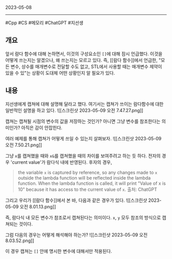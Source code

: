 

2023-05-08

----
#Cpp #CS #메모리 #ChatGPT #지선생 

## 개요
앞서 람다 함수에 대해 논하면서, 이것의 구성요소인 `[]`에 대해 잠시 언급했다.
이것을 어떻게 쓰는지는 알겠으나, 왜 쓰는지는 모르고 있다.
즉, [[람다 함수]]에서 언급한, "모든 변수, 상수를 매개변수로 전달할 수도 없고, STL에서 사용할 때는 매개변수 제약이 있을 수 있"는 상황이 도대체 어떤 상황인지 알 필요가 있다.

## 내용
지선생에게 캡쳐에 대해 설명해 달라고 했다.
여기서는 캡쳐가 쓰이는 람다함수에 대한 일반적인 설명을 하고 있다.
![[스크린샷 2023-05-09 오전 7.47.27.png]]

캡쳐는 캡쳐될 시점의 변수의 값을 저장하는 것인가? 아니면 그냥 변수를 참조한다는 의미인가?
아직은 감이 안잡힌다.

여러 예제를 통해 캡쳐가 어떻게 쓰일 수 있는지 살펴보자.
![[스크린샷 2023-05-09 오전 7.50.21.png]]

그냥 `x`를 캡쳐했을 때와 `x&`를 캡쳐했을 때의 차이를 보여주려고 하는 듯 하다.
전자의 경우 'current value'가 람다식 내에 반영된다.
후자의 경우, 
> the variable `x` is captured by reference, so any changes made to `x` outside the lambda function will be reflected inside the lambda function. When the lambda function is called, it will print "Value of x is 10" because it has access to the current value of `x`.
> 출처: ChatGPT

그리고 우리가 [[람다 함수]]에서 본 바, 다음과 같은 경우가 있다.
![[스크린샷 2023-05-09 오전 8.01.13.png]]

즉, 람다식 내 모든 변수가 참조로서 캡쳐된다는 의미이다.
`x`, `y` 모두 참조의 방식으로 캡쳐되는 것이다.

그럼 다음의 경우는 어떻게 해석해야 하는가?
![[스크린샷 2023-05-09 오전 8.03.52.png]]

이 경우 캡쳐는 `[]` 안에 명시한 변수에 대해서만 적용된다.